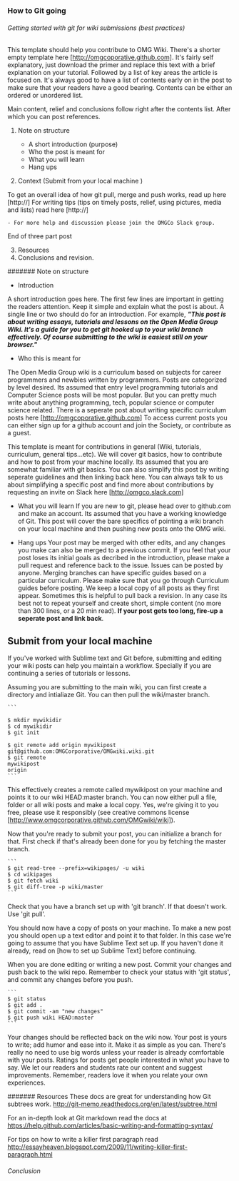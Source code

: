 ### How to Git going
###### Getting started with git for wiki submissions (best practices)

This template should help you contribute to OMG Wiki. There's a shorter empty template here [http://omgcoporative.github.com]. It's fairly self explanatory, just download the primer and replace this text with a brief explanation on your tutorial. Followed by a list of key areas the article is focused on. It's always good to have a list of contents early on in the post to make sure that your readers have a good bearing. Contents can be either an ordered or unordered list.

Main content, relief and conclusions follow right after the contents list. After which you can post references. 

1. Note on structure
   - A short introduction (purpose)
   - Who the post is meant for
   - What you will learn 
   - Hang ups

2. Context (Submit from your local machine )

To get an overall idea of how git pull, merge and push works, read up here [http://]
For writing tips (tips on timely posts, relief, using pictures, media and lists) read here [http://]
	
	- For more help and discussion please join the OMGCo Slack group.

End of three part post

3. Resources
4. Conclusions and revision.

####### Note on structure
  
  - Introduction

  A short introduction goes here. The first few lines are important in getting the readers attention. Keep it simple and explain what the post is about. A single line or two should do for an introduction. For example, ***"This post is about writing essays, tutorials and lessons on the Open Media Group Wiki. It's a guide for you to get git hooked up to your wiki branch effectively. Of course submitting to the wiki is easiest still on your browser."***

  - Who this is meant for

  The Open Media Group wiki is a curriculum based on subjects for career programmers and newbies written by programmers. Posts are categorized by level desired. Its assumed that entry level programming tutorials and Computer Science posts will be most popular. But you can pretty much write about anything programming, tech, popular science or computer science related. There is a seperate post about writing specific curriculum posts here [http://omgcoporative.github.com] To access current posts you can either sign up for a github account and join the Society, or contribute as a guest. 
  
  This template is meant for contributions in general (Wiki, tutorials, curriculum, general tips...etc). We will cover git basics, how to contribute and how to post from your machine locally. Its assumed that you are somewhat familiar with git basics. You can also simplify this post by writing seperate guidelines and then linking back here. You can always talk to us about simplifying a specific post and find more about contributions by requesting an invite on Slack here [http://omgco.slack.com]


  - What you will learn
  If you are new to git, please head over to github.com and make an account. Its assumed that you have a working knowledge of Git. This post will cover the bare specifics of pointing a wiki branch on your local machine and then pushing new posts onto the OMG wiki.

  - Hang ups
  Your post may be merged with other edits, and any changes you make can also be merged to a previous commit. If you feel that your post loses its initial goals as decribed in the introduction, please make a pull request and reference back to the issue. Issues can be posted by anyone. Merging branches can have specific guides based on a particular curriculum. Please make sure that you go through Curriculum guides before posting. We keep a local copy of all posts as they first appear. Sometimes this is helpful to pull back a revision. In any case its best not to repeat yourself and create short, simple content (no more than 300 lines, or a 20 min read). **If your post gets too long, fire-up a seperate post and link back**.

## Submit from your local machine

If you've worked with Sublime text and Git before, submitting and editing your wiki posts can help you maintain a workflow. Specially if you are continuing a series of tutorials or lessons. 

Assuming you are submitting to the main wiki, you can first create a directory and intialiaze Git. You can then pull the wiki/master branch.

	```

	$ mkdir mywikidir
	$ cd mywikidir
	$ git init

	$ git remote add origin mywikipost git@github.com:OMGCorporative/OMGwiki.wiki.git
	$ git remote
	mywikipost
	origin
	```

This effectively creates a remote called mywikipost on your machine and points it to our wiki HEAD:master branch. You can now either pull a file, folder or all wiki posts and make a local copy. Yes, we're giving it to you free, please use it responsibly (see creative commons license [http://www.omgcorporative.github.com/OMGwiki/wiki]).

Now that you're ready to submit your post, you can initialize a branch for that. First check if that's already been done for you by fetching the master branch.

	```
	$ git read-tree --prefix=wikipages/ -u wiki
	$ cd wikipages
	$ git fetch wiki
	$ git diff-tree -p wiki/master
	```

Check that you have a branch set up with 'git branch'.
If that doesn't work. Use 'git pull'.

You should now have a copy of posts on your machine. To make a new post you should open up a text editor and point it to that folder. In this case we're going to assume that you have Sublime Text set up. If you haven't done it already, read on [how to set up Sublime Text] before continuing.

When you are done editing or writing a new post. Commit your changes and push back to the wiki repo. Remember to check your status with 'git status', and commit any changes before you push.

	``` 
	$ git status
	$ git add .
	$ git commit -am "new changes"
	$ git push wiki HEAD:master
	```

Your changes should be reflected back on the wiki now. Your post is yours to write; add humor and ease into it. Make it as simple as you can. There's really no need to use big words unless your reader is already comfortable with your posts. Ratings for posts get people interested in what you have to say. We let our readers and students rate our content and suggest improvements. Remember, readers love it when you relate your own experiences.

####### Resources
These docs are great for understanding how Git subtrees work.
http://git-memo.readthedocs.org/en/latest/subtree.html

For an in-depth look at Git markdown read the docs at 
https://help.github.com/articles/basic-writing-and-formatting-syntax/

For tips on how to write a killer first paragraph read
http://essayheaven.blogspot.com/2009/11/writing-killer-first-paragraph.html

###### Conclusion



